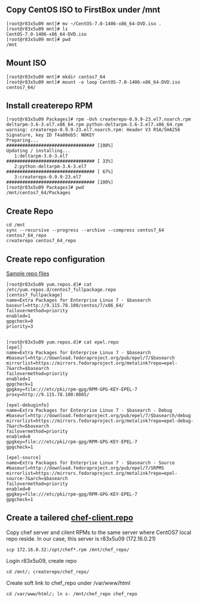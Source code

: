 ## Copy CentOS ISO to FirstBox under /mnt
    [root@r83x5u09 mnt]# mv ~/CentOS-7.0-1406-x86_64-DVD.iso .
    [root@r83x5u09 mnt]# ls
    CentOS-7.0-1406-x86_64-DVD.iso
    [root@r83x5u09 mnt]# pwd
    /mnt

## Mount ISO
	[root@r83x5u09 mnt]# mkdir centos7_64
	[root@r83x5u09 mnt]# mount -o loop CentOS-7.0-1406-x86_64-DVD.iso centos7_64/

## Install createrepo RPM
	[root@r83x5u09 Packages]# rpm -Uvh createrepo-0.9.9-23.el7.noarch.rpm deltarpm-3.6-3.el7.x86_64.rpm python-deltarpm-3.6-3.el7.x86_64.rpm 
	warning: createrepo-0.9.9-23.el7.noarch.rpm: Header V3 RSA/SHA256 Signature, key ID f4a80eb5: NOKEY
	Preparing...                          ################################# [100%]
	Updating / installing...
	   1:deltarpm-3.6-3.el7               ################################# [ 33%]
   	   2:python-deltarpm-3.6-3.el7        ################################# [ 67%]
   	   3:createrepo-0.9.9-23.el7          ################################# [100%]
	[root@r83x5u09 Packages]# pwd
	/mnt/centos7_64/Packages

## Create Repo
	cd /mnt
	sync --recursive --progress --archive --compress centos7_64 centos7_64_repo
	createrepo centos7_64_repo

## Create repo configuration    
[Sample repo files](samples/yum_repos_d/)

	[root@r83x5u09 yum.repos.d]# cat /etc/yum.repos.d/centos7_fullpackage.repo
	[centos7_fullpackage]
	name=Extra Packages for Enterprise Linux 7 - $basearch
	baseurl=http://9.115.78.100/centos/7/x86_64/
	failovermethod=priority
	enabled=1
	gpgcheck=0
	priority=3
    

	[root@r83x5u09 yum.repos.d]# cat epel.repo
	[epel]
	name=Extra Packages for Enterprise Linux 7 - $basearch
	#baseurl=http://download.fedoraproject.org/pub/epel/7/$basearch
	mirrorlist=https://mirrors.fedoraproject.org/metalink?repo=epel-7&arch=$basearch
	failovermethod=priority
	enabled=1
	gpgcheck=1
	gpgkey=file:///etc/pki/rpm-gpg/RPM-GPG-KEY-EPEL-7
	proxy=http://9.115.78.100:8085/

	[epel-debuginfo]
	name=Extra Packages for Enterprise Linux 7 - $basearch - Debug
	#baseurl=http://download.fedoraproject.org/pub/epel/7/$basearch/debug
	mirrorlist=https://mirrors.fedoraproject.org/metalink?repo=epel-debug-7&arch=$basearch
	failovermethod=priority
	enabled=0
	gpgkey=file:///etc/pki/rpm-gpg/RPM-GPG-KEY-EPEL-7
	gpgcheck=1

	[epel-source]
	name=Extra Packages for Enterprise Linux 7 - $basearch - Source
	#baseurl=http://download.fedoraproject.org/pub/epel/7/SRPMS
	mirrorlist=https://mirrors.fedoraproject.org/metalink?repo=epel-source-7&arch=$basearch
	failovermethod=priority
	enabled=0
	gpgkey=file:///etc/pki/rpm-gpg/RPM-GPG-KEY-EPEL-7
	gpgcheck=1


## Create a tailered [chef-client.repo](samples/yum_repos_d/chef-client.repo)
Copy chef server and cilent RPMs to the same server where CentOS7 local repo reside. In our case, this server is r83x5u09 (172.16.0.21)

	scp 172.16.0.32:/opt/chef*.rpm /mnt/chef_repo/
	
Login r83x5u09, create repo

	cd /mnt/; createrepo/chef_repo/

Create soft link to chef_repo under /var/www/html
	
	cd /var/www/html/; ln s- /mnt/chef_repo chef_repo
